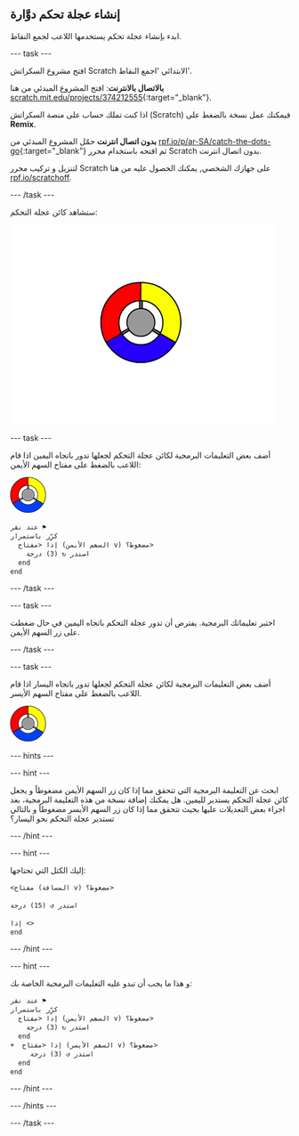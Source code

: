 ## إنشاء عجلة تحكم دوَّارة

ابدء بإنشاء عجلة تحكم يستخدمها اللاعب لجمع النقاط.

--- task ---

افتح مشروع السكراتش Scratch الابتدائي 'اجمع النقاط'.

**بالاتصال بالانترنت**: افتح المشروع المبدئي من هنا [scratch.mit.edu/projects/374212555](https://scratch.mit.edu/projects/374212555){:target="_blank"}.

اذا كنت تملك حساب على منصة السكراتش (Scratch) فيمكنك عمل نسخة بالضغط على **Remix**.

**بدون اتصال انترنت** حمّل المشروع المبدئي من [rpf.io/p/ar-SA/catch-the-dots-go](http://rpf.io/p/ar-SA/catch-the-dots-go){:target="_blank"} ثم اقتحه باستخدام محرر Scratch بدون اتصال انترنت.

لتنزيل و تركيب محرر Scratch على جهازك الشخصي, يمكنك الحصول عليه من هنا [rpf.io/scratchoff](http://rpf.io/scratchoff).

--- /task ---

ستشاهد كائن عجلة التحكم:

![لقطة الشاشة](images/dots-controller.png)

--- task ---

أضف بعض التعليمات البرمجية لكائن عجلة التحكم لجعلها تدور باتجاه اليمين اذا قام اللاعب بالضغط على مفتاح السهم الأيمن:

![كائن عجلة التحكم](images/controller-sprite.png)

```blocks3
عند نقر ⚑
كرِّر باستمرار 
  إذا <مفتاح (السھم الأیمن v) مضغوط؟> 
    استدر ↻ (3) درجة
  end
end
```

--- /task ---

--- task ---

اختبر تعليماتك البرمجية. يفترض أن تدور عجلة التحكم باتجاه اليمين في حال ضغطت على زر السهم الأيمن.

--- /task ---

--- task ---

أضف بعض التعليمات البرمجية لكائن عجلة التحكم لجعلها تدور باتجاه اليسار اذا قام اللاعب بالضغط على مفتاح السهم الأيسر.

![كائن عجلة التحكم](images/controller-sprite.png)

--- hints ---


--- hint ---

ابحث عن التعليمة البرمجية التي تتحقق مما إذا كان زر السهم الأيمن مضغوطاً و يجعل كائن عجلة التحكم يستدير لليمين. هل يمكنك إضافة نسخة من هذه التعليمة البرمجية، بعد اجراء بعض التعديلات عليها بحيث تتحقق مما إذا كان زر السهم الأيسر مضغوطاً و بالتالي تستدير عجلة التحكم نحو اليسار؟

--- /hint ---

--- hint ---

إليك الكتل التي تحتاجها:

```blocks3
<مفتاح (المسافة v) مضغوط؟>

استدر ↺ (15) درجة

إذا <>
end
```

--- /hint ---

--- hint ---

و هذا ما يجب أن تبدو عليه التعليمات البرمجية الخاصة بك:

```blocks3
عند نقر ⚑
كرِّر باستمرار 
  إذا <مفتاح (السھم الأیمن v) مضغوط؟> 
    استدر ↻ (3) درجة
  end
+  إذا <مفتاح (السھم الأیسر v) مضغوط؟> 
     استدر ↺ (3) درجة
  end
end
```

--- /hint ---

--- /hints ---

--- /task ---